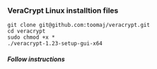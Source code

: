 ### VeraCrypt Linux installtion files
```
git clone git@github.com:toomaj/veracrypt.git
cd veracrypt
sudo chmod +x *
./veracrypt-1.23-setup-gui-x64
```

##### Follow instructions
